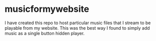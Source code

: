# musicformywebsite

I have created this repo to host particular music files that I stream to be playable from my website.
This was the best way I found to simply add music as a single button hidden player.
